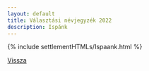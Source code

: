 ```yaml
---
layout: default
title: Választási névjegyzék 2022
description: Ispánk
---
```


{% include settlementHTMLs/Ispaank.html %}

[Vissza](./)